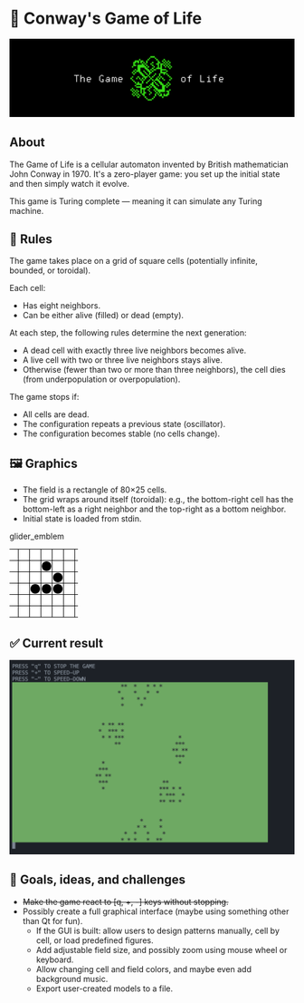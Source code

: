 # 🦠 Conway's Game of Life

![logo](pics/logo.png)



## About

The Game of Life is a cellular automaton invented by British mathematician John Conway in 1970.
It's a zero-player game: you set up the initial state and then simply watch it evolve.

This game is Turing complete — meaning it can simulate any Turing machine.

## 📜 Rules

The game takes place on a grid of square cells (potentially infinite, bounded, or toroidal).

Each cell:
* Has eight neighbors.
* Can be either alive (filled) or dead (empty).

At each step, the following rules determine the next generation:
* A dead cell with exactly three live neighbors becomes alive.
* A live cell with two or three live neighbors stays alive.
* Otherwise (fewer than two or more than three neighbors), the cell dies (from underpopulation or overpopulation).

The game stops if:
* All cells are dead.
* The configuration repeats a previous state (oscillator).
* The configuration becomes stable (no cells change).


## 🖼 Graphics

* The field is a rectangle of 80×25 cells.
* The grid wraps around itself (toroidal): e.g., the bottom-right cell has the bottom-left as a right neighbor and the top-right as a bottom neighbor.
* Initial state is loaded from stdin.

glider_emblem


![glider_emblem](pics/glider_emblem.gif)

## ✅ Current result

![result](pics/result.png)

## 🧩 Goals, ideas, and challenges

* <s>Make the game react to [q, +, -] keys without stopping.</s>
* Possibly create a full graphical interface (maybe using something other than Qt for fun).
  * If the GUI is built: allow users to design patterns manually, cell by cell, or load predefined figures.
  * Add adjustable field size, and possibly zoom using mouse wheel or keyboard.
  * Allow changing cell and field colors, and maybe even add background music.
  * Export user-created models to a file.
